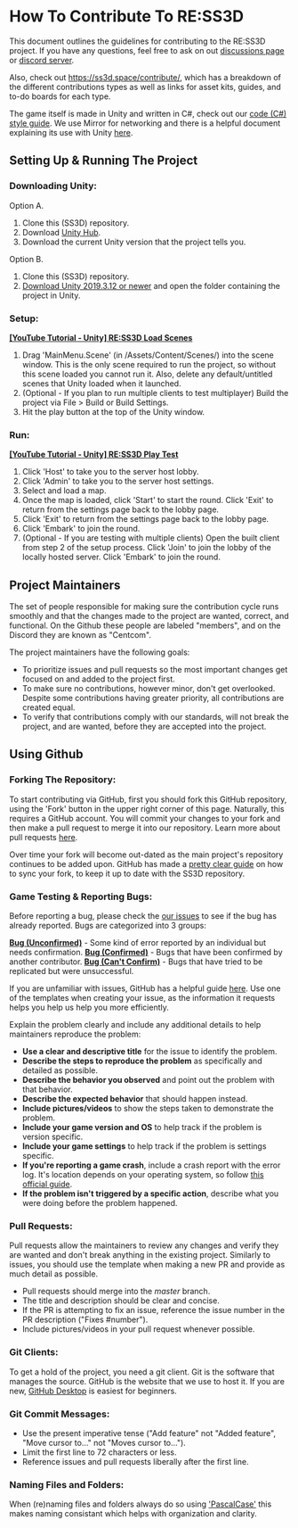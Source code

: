 # How To Contribute To RE:SS3D

This document outlines the guidelines for contributing to the RE:SS3D project. If you have any questions, feel free to ask on out [discussions page](https://github.com/RE-SS3D/SS3D/discussions) or [discord server](https://discord.gg/Z3sPhyS).

Also, check out https://ss3d.space/contribute/, which has a breakdown of the different contributions types as well as links for asset kits, guides, and to-do boards for each type.

The game itself is made in Unity and written in C#, check out our  [code (C#) style guide](C_SHARP.md). We use Mirror for networking and there is a helpful document explaining its use with Unity [here](https://mirror-networking.com/docs/).

## Setting Up & Running The Project

### Downloading Unity:

Option A.
1. Clone this (SS3D) repository.
2. Download [Unity Hub](https://unity3d.com/get-unity/download).
3. Download the current Unity version that the project tells you.

Option B.
1. Clone this (SS3D) repository.
2. [Download Unity 2019.3.12 or newer](https://unity3d.com/get-unity/download/archive) and open the folder containing the project in Unity.

### Setup:

**[[YouTube Tutorial - Unity] RE:SS3D Load Scenes](https://www.youtube.com/watch?v=lRPIDY33ccY)**

1. Drag 'MainMenu.Scene' (in /Assets/Content/Scenes/) into the scene window. This is the only scene required to run the project, so without this scene loaded you cannot run it. Also, delete any default/untitled scenes that Unity loaded when it launched.
2. (Optional - If you plan to run multiple clients to test multiplayer) Build the project via File > Build or Build Settings.
3. Hit the play button at the top of the Unity window.

### Run:

**[[YouTube Tutorial - Unity] RE:SS3D Play Test](https://www.youtube.com/watch?v=VYnT99AHKug)**

1. Click 'Host' to take you to the server host lobby.
2. Click 'Admin' to take you to the server host settings.
3. Select and load a map.
4. Once the map is loaded, click 'Start' to start the round. Click 'Exit' to return from the settings page back to the lobby page.
5. Click 'Exit' to return from the settings page back to the lobby page.
6. Click 'Embark' to join the round.
7. (Optional - If you are testing with multiple clients) Open the built client from step 2 of the setup process. Click 'Join' to join the lobby of the locally hosted server. Click 'Embark' to join the round.

## Project Maintainers

The set of people responsible for making sure the contribution cycle runs smoothly and that the changes made to the project are wanted, correct, and functional. On the Github these people are labeled "members", and on the Discord they are known as "Centcom".

The project maintainers have the following goals:

* To prioritize issues and pull requests so the most important changes get focused on and added to the project first.
* To make sure no contributions, however minor, don't get overlooked. Despite some contributions having greater priority, all contributions are created equal.
* To verify that contributions comply with our standards, will not break the project, and are wanted, before they are accepted into the project.

## Using Github

### Forking The Repository:

To start contributing via GitHub, first you should fork this GitHub repository, using the 'Fork' button in the upper right corner of this page. Naturally, this requires a GitHub account. You will commit your changes to your fork and then make a pull request to merge it into our repository. Learn more about pull requests [here](https://help.github.com/en/github/collaborating-with-issues-and-pull-requests/about-comparing-branches-in-pull-requests).

Over time your fork will become out-dated as the main project's repository continues to be added upon. GitHub has made a [pretty clear guide](https://help.github.com/articles/syncing-a-fork/) on how to sync your fork, to keep it up to date with the SS3D repository.

### Game Testing & Reporting Bugs:

Before reporting a bug, please check the [our issues](https://github.com/RE-SS3D/SS3D/issues) to see if the bug has already reported. Bugs are categorized into 3 groups:

**[Bug (Unconfirmed)](https://github.com/RE-SS3D/SS3D/labels/Type%3A%20Bug%20%28Unconfirmed%29)** - Some kind of error reported by an individual but needs confirmation.
**[Bug (Confirmed)](https://github.com/RE-SS3D/SS3D/labels/Type%3A%20Bug%20%28Confirmed%29)** - Bugs that have been confirmed by another contributor.
**[Bug (Can't Confirm)](https://github.com/RE-SS3D/SS3D/labels/Type%3A%20Bug%20%28Can%27t%20Confirm%29)** - Bugs that have tried to be replicated but were unsuccessful.

If you are unfamiliar with issues, GitHub has a helpful guide [here](https://guides.github.com/features/issues/). Use one of the templates when creating your issue, as the information it requests helps you help us help you more efficiently.

Explain the problem clearly and include any additional details to help maintainers reproduce the problem:

* **Use a clear and descriptive title** for the issue to identify the problem.
* **Describe the steps to reproduce the problem** as specifically and detailed as possible.
* **Describe the behavior you observed** and point out the problem with that behavior.
* **Describe the expected behavior** that should happen instead.
* **Include pictures/videos** to show the steps taken to demonstrate the problem.
* **Include your game version and OS** to help track if the problem is version specific.
* **Include your game settings** to help track if the problem is settings specific.
* **If you're reporting a game crash**, include a crash report with the error log. It's location depends on your operating system, so follow [this official guide](https://docs.unity3d.com/Manual/LogFiles.html).
* **If the problem isn't triggered by a specific action**, describe what you were doing before the problem happened.

### Pull Requests:

Pull requests allow the maintainers to review any changes and verify they are wanted and don't break anything in the existing project. Similarly to issues, you should use the template when making a new PR and provide as much detail as possible.

* Pull requests should merge into the *master* branch.
* The title and description should be clear and concise.
* If the PR is attempting to fix an issue, reference the issue number in the PR description ("Fixes #number").
* Include pictures/videos in your pull request whenever possible.

### Git Clients:

To get a hold of the project, you need a git client. Git is the software that manages the source. GitHub is the website that we use to host it. If you are new, [GitHub Desktop](https://desktop.github.com/) is easiest for beginners.

### Git Commit Messages:

* Use the present imperative tense ("Add feature" not "Added feature", "Move cursor to..." not "Moves cursor to...").
* Limit the first line to 72 characters or less.
* Reference issues and pull requests liberally after the first line.

### Naming Files and Folders:

When (re)naming files and folders always do so using ['PascalCase'](https://techterms.com/definition/pascalcase) this makes naming consistant which helps with organization and clarity.
